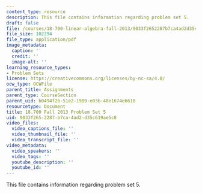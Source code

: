 ```yaml
---
content_type: resource
description: This file contains information regarding problem set 5.
draft: false
file: /courses/18-700-linear-algebra-fall-2013/9033f2652287b7ca4ad2d35c619ae5c8_MIT18_700F13_ps5.pdf
file_size: 102294
file_type: application/pdf
image_metadata:
  caption: ''
  credit: ''
  image-alt: ''
learning_resource_types:
- Problem Sets
license: https://creativecommons.org/licenses/by-nc-sa/4.0/
ocw_type: OCWFile
parent_title: Assignments
parent_type: CourseSection
parent_uid: b0494f2b-51e2-1989-e03b-48e1674e6618
resourcetype: Document
title: 18.700 Fall 2013 Problem Set 5
uid: 9033f265-2287-b7ca-4ad2-d35c619ae5c8
video_files:
  video_captions_file: ''
  video_thumbnail_file: ''
  video_transcript_file: ''
video_metadata:
  video_speakers: ''
  video_tags: ''
  youtube_description: ''
  youtube_id: ''
---
```

This file contains information regarding problem set 5.